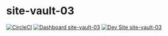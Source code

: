 # site-vault-03

[![CircleCI](https://circleci.com/gh/YashawanthkumarH/site-vault-03.svg?style=shield)](https://circleci.com/gh/YashawanthkumarH/site-vault-03)
[![Dashboard site-vault-03](https://img.shields.io/badge/dashboard-site_vault_03-yellow.svg)](https://dashboard.pantheon.io/sites/07f143b2-caa2-4989-b79c-0496aa6adf52#dev/code)
[![Dev Site site-vault-03](https://img.shields.io/badge/site-site_vault_03-blue.svg)](http://dev-site-vault-03.pantheonsite.io/)